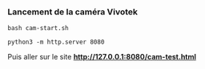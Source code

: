 ### Lancement de la caméra Vivotek

```
bash cam-start.sh
```
```
python3 -m http.server 8080
```
Puis aller sur le site **http://127.0.0.1:8080/cam-test.html**

